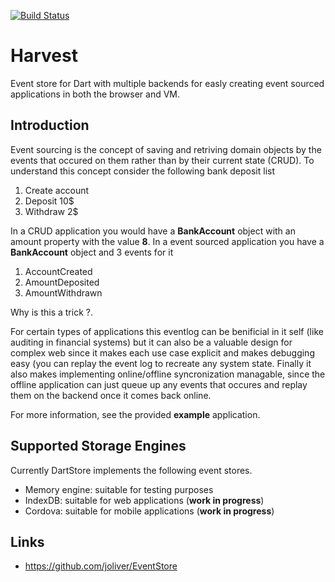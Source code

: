 [![Build Status](https://drone.io/github.com/ltackmann/harvest/status.png)](https://drone.io/github.com/ltackmann/harvest/latest)

Harvest
=======
Event store for Dart with multiple backends for easly creating event sourced 
applications in both the browser and VM.

Introduction
------------
Event sourcing is the concept of saving and retriving domain objects by
the events that occured on them rather than by their current state (CRUD). 
To understand this concept consider the following bank deposit list

1. Create account
1. Deposit 10$
1. Withdraw 2$

In a CRUD application you would have a **BankAccount** object with an amount 
property with the value **8**. In a event sourced application you have a 
**BankAccount** object and 3 events for it

1. AccountCreated
1. AmountDeposited
1. AmountWithdrawn

Why is this a trick ?. 

For certain types of applications this eventlog can be benificial in it self 
(like auditing in financial systems) but it can also be a valuable design for 
complex web since it makes each use case explicit and makes debugging easy 
(you can replay the event log to recreate any system state. Finally it also 
makes implementing online/offline syncronization managable, since the offline 
application can just queue up any events that occures and replay them on the 
backend once it comes back online. 

For more information, see the provided **example** application.

Supported Storage Engines
-------------------------
Currently DartStore implements the following event stores.

* Memory engine: suitable for testing purposes
* IndexDB: suitable for web applications (**work in progress**)
* Cordova: suitable for mobile applications (**work in progress**)

Links
-----
* https://github.com/joliver/EventStore

